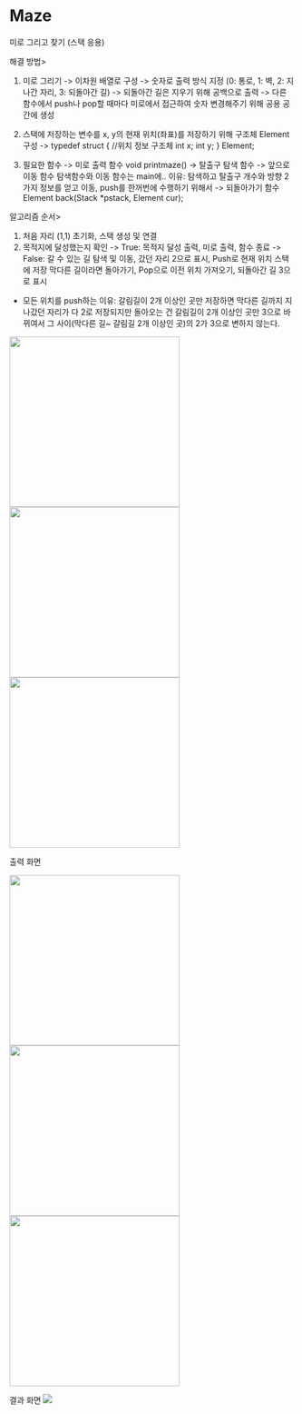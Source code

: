 # Maze
미로 그리고 찾기 (스택 응용)

해결 방법>
1. 미로 그리기
-> 이차원 배열로 구성
-> 숫자로 출력 방식 지정
(0: 통로, 1: 벽, 2: 지나간 자리, 3: 되돌아간 길)
-> 되돌아간 길은 지우기 위해 공백으로 출력
-> 다른 함수에서 push나 pop할 때마다 미로에서 접근하여 숫자 변경해주기 위해 공용 공간에 생성

2. 스택에 저장하는 변수를 x, y의 현재 위치(좌표)를 저장하기 위해 구조체 Element 구성
-> typedef struct { //위치 정보 구조체
	int x;
	int y;
} Element;

3. 필요한 함수
-> 미로 출력 함수 
void printmaze()
-> 탈출구 탐색 함수
-> 앞으로 이동 함수
    탐색함수와 이동 함수는 main에.. 
이유: 탐색하고 탈출구 개수와 방향 2가지 정보를 얻고 이동, push를 한꺼번에 수행하기 위해서
-> 되돌아가기 함수
   Element back(Stack *pstack, Element cur);

알고리즘 순서>
1. 처음 자리 (1,1) 초기화, 스택 생성 및 연결 
1. 목적지에 달성했는지 확인
-> True: 목적지 달성 출력, 미로 출력, 함수 종료
-> False: 
갈 수 있는 길 탐색 및 이동, 갔던 자리 2으로 표시, Push로 현재 위치 스택에 저장
막다른 길이라면 돌아가기, Pop으로 이전 위치 가져오기, 되돌아간 길 3으로 표시 
* 모든 위치를 push하는 이유: 갈림길이 2개 이상인 곳만 저장하면 막다른 길까지 지나갔던 자리가 다 2로 저장되지만 돌아오는 건 갈림길이 2개 이상인 곳만 3으로 바뀌여서 그 사이(막다른 길~ 갈림길 2개 이상인 곳)의 2가 3으로 변하지 않는다.
<div>
<img width ="300" src="https://user-images.githubusercontent.com/60779441/77487169-13c30b80-6e75-11ea-8554-192a54a4b593.png">
<img width ="300" src="https://user-images.githubusercontent.com/60779441/77487179-1c1b4680-6e75-11ea-9a65-d6d2074627c0.png">
<img width ="300" src="https://user-images.githubusercontent.com/60779441/77487414-c3987900-6e75-11ea-8814-bbe4cf3acc5a.png">
</div>	

출력 화면
<div>
<img width ="300" src="https://user-images.githubusercontent.com/60779441/77487426-c85d2d00-6e75-11ea-8ff1-5c54bd8c1f6d.png">
<img width ="300" src="https://user-images.githubusercontent.com/60779441/77487432-cabf8700-6e75-11ea-8534-5612a38c0c9d.png">
<img width ="300" src="https://user-images.githubusercontent.com/60779441/77487437-ceeba480-6e75-11ea-978b-eb4da7829a3e.png">
</div>	

결과 화면
<img src="https://user-images.githubusercontent.com/60779441/77487444-d1e69500-6e75-11ea-9447-c9a7d0a27a39.png">

